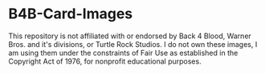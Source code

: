 # B4B-Card-Images
This repository is not affiliated with or endorsed by Back 4 Blood, Warner Bros. and it's divisions, or Turtle Rock Studios. I do not own these images, I am using them under the constraints of Fair Use as established in the Copyright Act of 1976, for nonprofit educational purposes.
